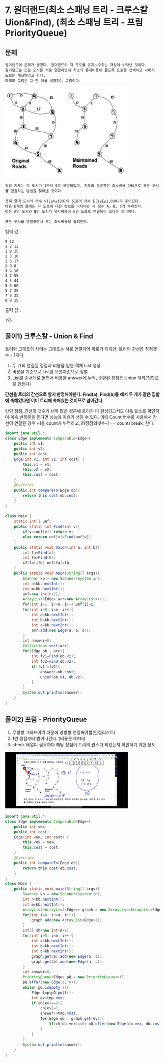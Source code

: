 # 7. 원더랜드(최소 스패닝 트리 - 크루스칼 Uion&Find), (최소 스패닝 트리 - 프림 PriorityQueue)
## 문제
```
원더랜드에 문제가 생겼다. 원더랜드의 각 도로를 유지보수하는 재정이 바닥난 것이다.
원더랜드는 모든 도시를 서로 연결하면서 최소의 유지비용이 들도록 도로를 선택하고 나머지 도로는 폐쇄하려고 한다.
아래의 그림은 그 한 예를 설명하는 그림이다.
```

<img src="/algorithm/inflearn_java_풀이/img/원더랜드%20문제.png" width="400px">

```
위의 지도는 각 도시가 1부터 9로 표현되었고, 지도의 오른쪽은 최소비용 196으로 모든 도시를 연결하는 방법을 찾아낸 것이다.

첫째 줄에 도시의 개수 V(1≤V≤100)와 도로의 개수 E(1≤E≤1,000)가 주어진다.
다음 E개의 줄에는 각 도로에 대한 정보를 나타내는 세 정수 A, B, C가 주어진다.
이는 A번 도시와 B번 도시가 유지비용이 C인 도로로 연결되어 있다는 의미이다.

모든 도시를 연결하면서 드는 최소비용을 출려한다.
```

입력 값 :
```
9 12
1 2 12
1 9 25
2 3 10
2 8 17
2 9 8
3 4 18
3 7 55
4 5 44
5 6 60
5 7 38
7 8 35
8 9 15
```

출력 값 :
```
196
```

## 풀이1) 크루스칼 - Union & Find
트리와 그래프의 차이는 그래프는 서로 연결되어 회로가 되지만, 트리의 간선은 정점갯수 - 1개다.

1. 두 개의 연결된 정점과 비용을 담는 객체 List 생성
2. 비용을 기준으로 List를 오름차순으로 정렬
3. List를 순서대로 돌면서 비용을 answer에 누적, 순환된 정점은 Union 처리(집합으로 만든다)

__간선을 트리의 간선으로 할지 판명해야한다. Find(a), Find(b)를 해서 두 개가 같은 집합에 속해있다면 이미 트리에 속해있는 것이므로 넘어간다.__

만약 정점, 간선의 갯수가 너무 많은 경우에 트리가 다 완성되고서도 다음 요소를 확인하며 계속 반복문을 돈다면 성능에 이슈가 생길 수 있다. 이때 Count 변수를 사용해서 간선이 연결된 경우 +1을 count에 누적하고, if(정점의갯수-1 == count) break; 한다.

```java
import java.util.*;
class Edge implements Comparable<Edge>{
    public int v1;
	public int v2;
	public int cost;
    Edge(int v1, int v2, int cost) {
        this.v1 = v1;
		this.v2 = v2;
        this.cost = cost;
    }
    @Override
    public int compareTo(Edge ob){
        return this.cost-ob.cost;
    }
}

class Main {
	static int[] unf;
	public static int Find(int v){
		if(v==unf[v]) return v;
		else return unf[v]=Find(unf[v]);
	}
	public static void Union(int a, int b){
		int fa=Find(a);
		int fb=Find(b);
		if(fa!=fb) unf[fa]=fb;
	}
	public static void main(String[] args){
		Scanner kb = new Scanner(System.in);
		int n=kb.nextInt();
		int m=kb.nextInt();
		unf=new int[n+1];
		ArrayList<Edge> arr=new ArrayList<>();
		for(int i=1; i<=n; i++) unf[i]=i;
		for(int i=0; i<m; i++){
			int a=kb.nextInt();
			int b=kb.nextInt();
			int c=kb.nextInt();
			arr.add(new Edge(a, b, c));
		}
		int answer=0;
		Collections.sort(arr);
		for(Edge ob : arr){
			int fv1=Find(ob.v1);
			int fv2=Find(ob.v2);
			if(fv1!=fv2){
				answer+=ob.cost;
				Union(ob.v1, ob.v2);
			}
		}
		System.out.println(answer);
	}
}
```


## 풀이2) 프림 - PriorityQueue
1. 무방향 그래프이기 때문에 양방향 연결해야함(인접리스트)
2. 1번 정점부터 뻗어나간다. (비용은 0부터)
3. check 배열이 필요하다 해당 정점이 트리의 원소가 되었는지 확인하기 위한 용도

<img src="/algorithm/inflearn_java_풀이/img/원더랜드 풀이.jpeg" width="400px">

```java
import java.util.*;
class Edge implements Comparable<Edge>{
    public int vex;
	public int cost;
    Edge(int vex, int cost) {
        this.vex = vex;
        this.cost = cost;
    }
    @Override
    public int compareTo(Edge ob){
        return this.cost-ob.cost;
    }
}
class Main {
	public static void main(String[] args){
		Scanner kb = new Scanner(System.in);
		int n=kb.nextInt();
		int m=kb.nextInt();
		ArrayList<ArrayList<Edge>> graph = new ArrayList<ArrayList<Edge>>();
		for(int i=0; i<=n; i++){
			graph.add(new ArrayList<Edge>());
		}
		int[] ch=new int[n+1];
		for(int i=0; i<m; i++){
			int a=kb.nextInt();
			int b=kb.nextInt();
			int c=kb.nextInt();
			graph.get(a).add(new Edge(b, c));
			graph.get(b).add(new Edge(a, c));
		}
		int answer=0;
		PriorityQueue<Edge> pQ = new PriorityQueue<>();
		pQ.offer(new Edge(1, 0));
		while(!pQ.isEmpty()){
			Edge tmp=pQ.poll();
			int ev=tmp.vex;
			if(ch[ev]==0){
				ch[ev]=1;
				answer+=tmp.cost;
				for(Edge ob : graph.get(ev)){
					if(ch[ob.vex]==0) pQ.offer(new Edge(ob.vex, ob.cost));
				}
			}
		}
		System.out.println(answer);
	}
}
```
